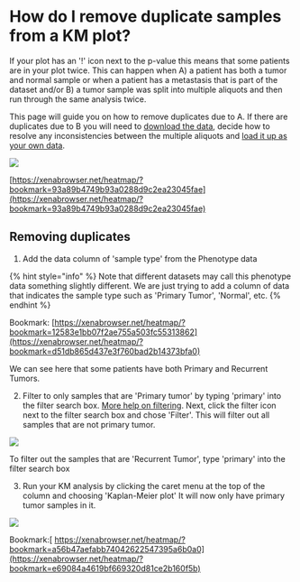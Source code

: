 # How do I remove duplicate samples from a KM plot?

If your plot has an '!' icon next to the p-value this means that some patients are in your plot twice. This can happen when A\) a patient has both a tumor and normal sample or when a patient has a metastasis that is part of the dataset and/or B\) a tumor sample was split into multiple aliquots and then run through the same analysis twice.

This page will guide you on how to remove duplicates due to A. If there are duplicates due to B you will need to [download the data](../overview-of-features/download-data.md), decide how to resolve any inconsistencies between the multiple aliquots and [load it up as your own data](../local-xena-hub/).

![](../.gitbook/assets/idh1km.png)

[https://xenabrowser.net/heatmap/?bookmark=93a89b4749b93a0288d9c2ea23045fae](https://xenabrowser.net/heatmap/?bookmark=93a89b4749b93a0288d9c2ea23045fae)

## Removing duplicates

1. Add the data column of 'sample type' from the Phenotype data

{% hint style="info" %}
Note that different datasets may call this phenotype data something slightly different. We are just trying to add a column of data that indicates the sample type such as 'Primary Tumor', 'Normal', etc.
{% endhint %}

Bookmark: [https://xenabrowser.net/heatmap/?bookmark=12583e1bb07f2ae755a503fc55313862](https://xenabrowser.net/heatmap/?bookmark=d51db865d437e3f760bad2b14373bfa0)

We can see here that some patients have both Primary and Recurrent Tumors. 

2. Filter to only samples that are 'Primary tumor' by typing 'primary' into the filter search box. [More help on filtering](../overview-of-features/filter-and-subgrouping/). Next, click the filter icon next to the filter search box and chose 'Filter'. This will filter out all samples that are not primary tumor.

![](../.gitbook/assets/filtertoprimary.gif)

To filter out the samples that are 'Recurrent Tumor', type 'primary' into the filter search box

3. Run your KM analysis by clicking the caret menu at the top of the column and choosing 'Kaplan-Meier plot' It will now only have primary tumor samples in it.

![](../.gitbook/assets/idh1kmgood.png)

Bookmark:[ https://xenabrowser.net/heatmap/?bookmark=a56b47aefabb74042622547395a6b0a0](https://xenabrowser.net/heatmap/?bookmark=e69084a4619bf669320d81ce2b160f5b)

